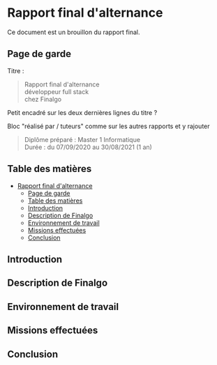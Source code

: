 # Rapport final d'alternance

Ce document est un brouillon du rapport final.

## Page de garde

Titre :

> Rapport final d'alternance  
> développeur full stack  
> chez Finalgo

Petit encadré sur les deux dernières lignes du titre ?

Bloc "réalisé par / tuteurs" comme sur les autres rapports et y rajouter

> Diplôme préparé : Master 1 Informatique  
> Durée : du 07/09/2020 au 30/08/2021 (1 an)

## Table des matières

- [Rapport final d'alternance](#rapport-final-dalternance)
  - [Page de garde](#page-de-garde)
  - [Table des matières](#table-des-matières)
  - [Introduction](#introduction)
  - [Description de Finalgo](#description-de-finalgo)
  - [Environnement de travail](#environnement-de-travail)
  - [Missions effectuées](#missions-effectuées)
  - [Conclusion](#conclusion)

## Introduction

## Description de Finalgo

## Environnement de travail

## Missions effectuées

## Conclusion

